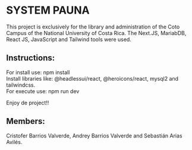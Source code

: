 # SYSTEM PAUNA
This project is exclusively for the library and administration of the Coto Campus of the National University of Costa Rica.
The Next.JS, MariabDB, React JS, JavaScript and Tailwind tools were used.

## Instructions:
For install use: npm install  <br />
Install libraries like: @headlessui/react, @heroicons/react, mysql2 and tailwindcss. <br />
For execute use: npm run dev 

Enjoy de project!!

## Members:
Cristofer Barrios Valverde, Andrey Barrios Valverde and Sebastián Arias Avilés.
